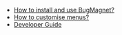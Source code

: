* [How to install and use BugMagnet?](https://bugmagnet.org/using.html)
* [How to customise menus?](https://bugmagnet.org/customising.html)
* [Developer Guide](CONTRIBUTING.md)
